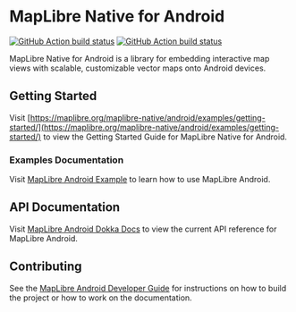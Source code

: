# MapLibre Native for Android

[![GitHub Action build status](https://github.com/MapMetrics/mapmetrics-native-sdk/workflows/android-ci/badge.svg)](https://github.com/MapMetrics/mapmetrics-native-sdk/actions/workflows/android-ci.yml) [![GitHub Action build status](https://github.com/MapMetrics/mapmetrics-native-sdk/workflows/android-release/badge.svg)](https://github.com/MapMetrics/mapmetrics-native-sdk/actions/workflows/android-release.yml)

MapLibre Native for Android is a library for embedding interactive map views with scalable, customizable vector maps onto Android devices.

## Getting Started

Visit [https://maplibre.org/maplibre-native/android/examples/getting-started/](https://maplibre.org/maplibre-native/android/examples/getting-started/) to view the Getting Started Guide for MapLibre Native for Android.

### Examples Documentation

Visit [MapLibre Android Example](https://maplibre.org/maplibre-native/android/examples/) to learn how to use MapLibre Android.

## API Documentation

Visit [MapLibre Android Dokka Docs](https://maplibre.org/maplibre-native/android/api/) to view the current API reference for MapLibre Android.

## Contributing

See the [MapLibre Android Developer Guide](https://maplibre.org/maplibre-native/docs/book/platforms/android) for instructions on how to build the project or how to work on the documentation.
